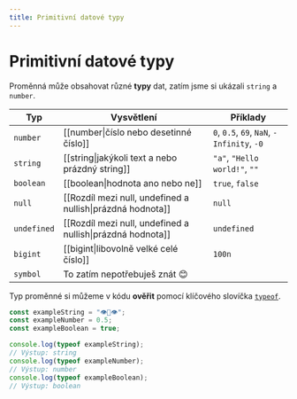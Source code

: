 ```yaml
---
title: Primitivní datové typy
---
```

# Primitivní datové typy
Proměnná může obsahovat různé **typy** dat, zatím jsme si ukázali `string` a `number`.

| Typ         | Vysvětlení                                                 | Příklady                                   |
| ----------- | ---------------------------------------------------------- | ------------------------------------------ |
| `number`    | [[number\|číslo nebo desetinné číslo]]                     | `0`, `0.5`, `69`, `NaN`, `-Infinity`, `-0` |
| `string`    | [[string\|jakýkoli text a nebo prázdný string]]            | `"a"`, `"Hello world!"`, `""`              |
| `boolean`   | [[boolean\|hodnota ano nebo ne]]                           | `true`, `false`                            |
| `null`      | [[Rozdíl mezi null, undefined a nullish\|prázdná hodnota]] | `null`                                     |
| `undefined` | [[Rozdíl mezi null, undefined a nullish\|prázdná hodnota]] | `undefined`                                |
| `bigint`    | [[bigint\|libovolně velké celé číslo]]                     | `100n`                                     |
| `symbol`    | To zatím nepotřebuješ znát 😊                              |                                            |
Typ proměnné si můžeme v kódu **ověřit** pomocí klíčového slovíčka [`typeof`](https://developer.mozilla.org/en-US/docs/Web/JavaScript/Reference/Operators/typeof).

```javascript
const exampleString = "👁👅👁";
const exampleNumber = 0.5;
const exampleBoolean = true;

console.log(typeof exampleString);
// Výstup: string
console.log(typeof exampleNumber);
// Výstup: number
console.log(typeof exampleBoolean);
// Výstup: boolean
```